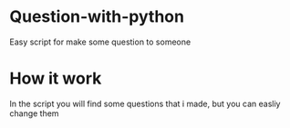 # Question-with-python
Easy script for make some question to someone
# How it work
In the script you will find some questions that i made, but you can easliy change them
